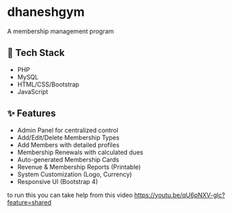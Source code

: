 # dhaneshgym
A membership management program

## 🔧 Tech Stack

- PHP
- MySQL
- HTML/CSS/Bootstrap
- JavaScript


## ✨ Features

- Admin Panel for centralized control
- Add/Edit/Delete Membership Types
- Add Members with detailed profiles
- Membership Renewals with calculated dues
- Auto-generated Membership Cards
- Revenue & Membership Reports (Printable)
- System Customization (Logo, Currency)
- Responsive UI (Bootstrap 4)


to run this you can take help from this video 
https://youtu.be/qU6pNXV-glc?feature=shared

